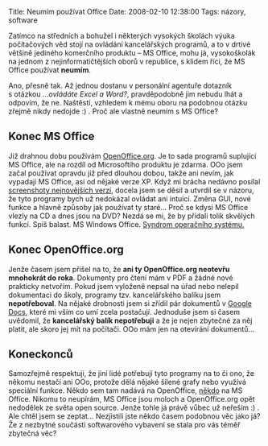Title: Neumím používat Office
Date: 2008-02-10 12:38:00
Tags: názory, software

Zatímco na středních a bohužel i některých vysokých školách výuka
počítačových věd stojí na ovládání kancelářských programů, a to
v drtivé většině jediného komerčního produktu – MS Office, mohu já,
vysokoškolák na jednom z nejinformatič­tějších oborů v republice,
s klidem říci, že MS Office používat **neumím**.

Ano, přesně tak. Až jednou dostanu v personální agentuře dotazník
s otázkou *…ovládáte Excel a Word?*, pravděpodobně jim nebudu lhát
a odpovím, že ne. Naštěstí, vzhledem k mému oboru na podobnou
otázku zřejmě nikdy nedojde :) . Proč ale vlastně neumím s MS
Office?

## Konec MS Office

Již drahnou dobu používám
[OpenOffice.org](http://www.openoffice.cz/). Je to sada programů
suplující MS Office, ale na rozdíl od Microsoftího produktu je
zdarma. OOo jsem začal používat opravdu již před dlouhou dobou,
takže ani nevím, jak vypadají MS Office, asi od nějaké verze XP.
Když mi brácha nedávno posílal
[screenshoty nejnovějších verzí](http://images.google.cz/images?hl=cs&q=%22ms+office+2007%22+gui&btnG=Hledat+obrázky),
docela jsem se děsil a utvrdil se v názoru, že tyto programy bych
už nedokázal ovládat ani intuicí. Změna GUI, nové funkce a hlavně
způsoby jak používat ty staré… Proč se kdysi MS Office vlezly na CD
a dnes jsou na DVD? Nezdá se mi, že by přidali tolik skvělých
funkcí. Spíš balast. MS Windows Office.
[Syndrom operačního systému.](http://blog.javorek.net/2007/08/27/nebavi-vas-nero/)

## Konec OpenOffice.org

Jenže časem jsem přišel na to, že
**ani ty OpenOffice.org neotevřu mnohokrát do roka**. Dokumenty pro
čtení mám v PDF a žádné nové prakticky netvořím. Pokud jsem
vyloženě nepsal na úřad nebo nelepil dokumentaci do školy, programy
tzv. kancelářského balíku jsem **nepotřeboval**. Na nějaké
drobnosti jsem si zřídil pár dokumentů
v [Google Docs](http://docs.google.com/), které mi vším co umí
zcela postačují. Jednoduše jsem si časem uvědomil, že
**kancelářský balík nepotřebuji** a že je nejen zbytečné za něj
platit, ale skoro jej mít na počítači. OOo mám jen na otevírání
dokumentů…

## Koneckonců

Samozřejmě respektuji, že jiní lidé potřebují tyto programy na to
či ono, že někomu nestačí ani OOo, protože dělá nějaké šílené grafy
nebo využívá speciální funkce. Někdo sem tam nadává na OpenOffice,
[někdo](http://www.martinjanda.com/it-obecne/openoffice-je-pro-me-lepsi-nez-microsoft-office/)
na MS Office. Nikomu to neupírám, MS Office jsou moloch a
OpenOffice.org opět nedodělek ze světa open source. Jenže tohle já
právě vůbec už neřeším :) . Ale chtěl jsem se zeptat… Nezjistili
jste někdo časem podobnou věc jako já? Že z nezbytné součásti
softwarového vybavení se stala pro vás téměř zbytečná věc?